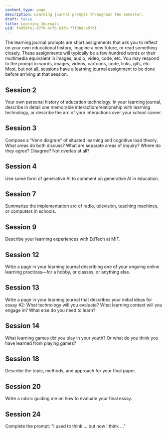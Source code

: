 ```yaml
---
content_type: page
description: Learning journal prompts throughout the semester.
draft: false
title: Learning Journals
uid: f4d58f41-07f6-4c7b-b339-f7f8b8ce5fdf
---
```

The learning journal prompts are short assignments that ask you to reflect on your own educational history, imagine a new future, or read something closely. These assignments will typically be a few hundred words or their multimedia equivalent in images, audio, video, code, etc. You may respond to the prompt in words, images, videos, cartoons, code, links, gifs, etc.  Most, but not all, sessions have a learning journal assignment to be done before arriving at that session.

## Session 2

Your own personal history of education technology. In your learning journal, describe in detail one memorable interaction/relationship with learning technology, or describe the arc of your interactions over your school career.

## Session 3

Compose a “Venn diagram” of situated learning and cognitive load theory. What areas do both discuss? What are separate areas of inquiry? Where do they agree? Disagree? Not overlap at all?

## Session 4

Use some form of generative AI to comment on generative AI in education. 

## Session 7

Summarize the implementation arc of radio, television, teaching machines, or computers in schools. 

## Session 9

Describe your learning experiences with EdTech at MIT.

## Session 12

Write a page in your learning journal describing one of your ongoing online learning practices—for a hobby, or classes, or anything else.

## Session 13

Write a page in your learning journal that describes your initial ideas for essay #2: What technology will you evaluate? What learning context will you engage in? What else do you need to learn? 

## Session 14

What learning games did you play in your youth? Or what do you think you have learned from playing games?

## Session 18

Describe the topic, methods, and approach for your final paper.

## Session 20

Write a rubric guiding me on how to evaluate your final essay.

## Session 24

Complete the prompt: "I used to think ... but now I think …"